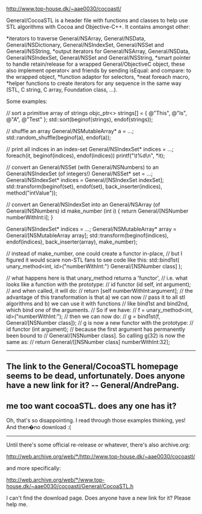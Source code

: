  

http://www.top-house.dk/~aae0030/cocoastl/

General/CocoaSTL is a header file with functions and classes to help use STL algorithms with Cocoa and Objective-C++. It contains amongst other:


*iterators to traverse General/NSArray, General/NSData, General/NSDictionary, General/NSIndexSet, General/NSSet and General/NSString,
*output iterators for General/NSArray, General/NSData, General/NSIndexSet, General/NSSet and General/NSString,
*smart pointer to handle retain/release for a wrapped General/ObjectiveC object, these also implement     operator< and friends by sending     isEqual: and     compare: to the wrapped object,
*function adaptor for selectors,
*neat foreach macro,
*helper functions to create iterators for any sequence in the same way (STL, C string, C array, Foundation class, ...).


Some examples:
    
// sort a primitive array of strings
objc_ptr<> strings[] = { @"This", @"Is", @"A", @"Test" };
std::sort(beginof(strings), endof(strings));

// shuffle an array
General/NSMutableArray* a = ...;
std::random_shuffle(beginof(a), endof(a));

// print all indices in an index-set
General/NSIndexSet* indices = ...;
foreach(it, beginof(indices), endof(indices))
   printf("\t%d\n", *it);

// convert an General/NSSet (with General/NSNumbers) to an General/NSIndexSet (of integers!)
General/NSSet* set = ...;
General/NSIndexSet* indices = General/[NSIndexSet indexSet];
std::transform(beginof(set), endof(set), back_inserter(indices),
   method<int>("intValue"));

// convert an General/NSIndexSet into an General/NSArray (of General/NSNumbers)
id make_number (int i) { return General/[NSNumber numberWithInt:i]; }

General/NSIndexSet* indices = ...;
General/NSMutableArray* array = General/[NSMutableArray array];
std::transform(beginof(indices), endof(indices), back_inserter(array),
   make_number);

// instead of make_number, one could create a functor in-place,
// but I figured it would scare non-STL fans to see code like this:
   std::bind1st(
      unary_method<int, id>("numberWithInt:")
      General/[NSNumber class]
   );

// what happens here is that unary_method returns a 'functor',
// i.e. what looks like a function with the prototype:
//    id functor (id self, int argument);
// and when called, it will do:
//    return [self numberWithInt:argument];
// the advantage of this transformation is that a) we can now
// pass it to all stl algorithms and b) we can use it with functions
// like bind1st and bind2nd, which bind one of the arguments.
// So if we have:
//    f = unary_method<int, id>("numberWithInt:");
// then we can now do:
//    g = bind1st(f, General/[NSNumber class]);
// g is now a new functor with the prototype:
//    id functor (int argument);
// because the first argument has permanently been bound to
// General/[NSNumber class]. So calling g(32) is now the same as:
//    return General/[[NSNumber class] numberWithInt:32];


----
The link to the General/CocoaSTL homepage seems to be dead, unfortunately.  Does anyone have a new link for it?  -- General/AndrePang.
----
me too want cocoaSTL. does any one has it?
----
Oh, that's so disappointing. I read through those examples thinking, yes! And then�no download :(

----

Until there's some official re-release or whatever, there's also archive.org:

http://web.archive.org/web/*/http://www.top-house.dk/~aae0030/cocoastl/

and more specifically:

http://web.archive.org/web/*/www.top-house.dk/~aae0030/cocoastl/General/CocoaSTL.h

I can't find the download page. Does anyone have a new link for it? Please help me.